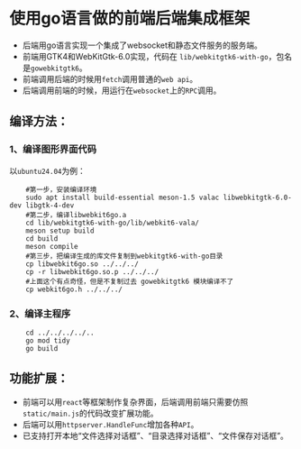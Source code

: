 # 使用go语言做的前端后端集成框架

* 后端用go语言实现一个集成了websocket和静态文件服务的服务端。
* 前端用GTK4和WebKitGtk-6.0实现，代码在 `lib/webkitgtk6-with-go`，包名是`gowebkitgtk6`。
* 前端调用后端的时候用`fetch`调用普通的`web api`。
* 后端调用前端的时候，用运行在`websocket`上的`RPC`调用。

## 编译方法：

### 1、编译图形界面代码
以`ubuntu24.04`为例：
```
    #第一步，安装编译环境
    sudo apt install build-essential meson-1.5 valac libwebkitgtk-6.0-dev libgtk-4-dev
    #第二步，编译libwebkit6go.a
    cd lib/webkitgtk6-with-go/lib/webkit6-vala/
    meson setup build
    cd build
    meson compile
    #第三步，把编译生成的库文件复制到webkitgtk6-with-go目录
    cp libwebkit6go.so ../../../
    cp -r libwebkit6go.so.p ../../../
    #上面这个有点奇怪，但是不复制过去 gowebkitgtk6 模块编译不了
    cp webkit6go.h ../../../
```
### 2、编译主程序
```
    cd ../../../../..
    go mod tidy
    go build
```

## 功能扩展：

* 前端可以用`react`等框架制作复杂界面，后端调用前端只需要仿照`static/main.js`的代码改变扩展功能。
* 后端可以用`httpserver.HandleFunc`增加各种`API`。
* 已支持打开本地“文件选择对话框”、“目录选择对话框”、“文件保存对话框”。
